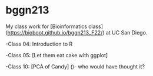 # bggn213

My class work for [Bioinformatics class] (https://bioboot.github.io/bggn213_F22/) at UC San Diego.

-Class 04: Introduction to R  

-Class 05: [Let them eat cake with ggplot] 

-Class 10: [PCA of Candy] ()- who would have thought it?  

